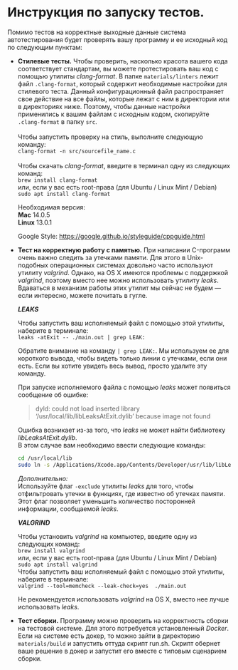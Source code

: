 # Инструкция по запуску тестов.

Помимо тестов на корректные выходные данные система автотестирования будет проверять вашу программу и ее исходный код по
следующим пунктам:

* **Стилевые тесты.** Чтобы проверить, насколько красота вашего кода соответствует стандартам, вы можете протестировать
  ваш код с помощью утилиты _clang-format_. В папке ```materials/linters``` лежит файл ```.clang-format```, который
  содержит необходимые настройки для стилевого теста. Данный конфигурационный файл распространяет свое действие на все
  файлы, которые лежат с ним в директории или в директориях ниже. Поэтому, чтобы данные настройки применились к вашим
  файлам с исходным кодом, скопируйте ```.clang-format``` в папку ```src```. \
  \
  Чтобы запустить проверку на стиль, выполните следующую команду: \
  ```clang-format -n src/sourcefile_name.c``` \
  \
  Чтобы скачать _clang-format_, введите в терминал одну из следующих команд: \
  ```brew install clang-format``` \
  или, если у вас есть root-права (для Ubuntu / Linux Mint / Debian) \
  ```sudo apt install clang-format```

  Необходимая версия: \
  **Mac** 14.0.5 \
  **Linux** 13.0.1

  Google Style: https://google.github.io/styleguide/cppguide.html


* **Тест на корректную работу с памятью.** При написании C-программ очень важно следить за утечками памяти. Для этого в
  Unix-подобных операционных системах довольно часто используют утилиту _valgrind_. Однако, на OS X имеются проблемы с
  поддержкой _valgrind_, поэтому вместо нее можно использовать утилиту _leaks_. Вдаваться в механизм работы этих утилит
  мы сейчас не будем — если интересно, можете почитать в гугле.

  **_LEAKS_**

  Чтобы запустить ваш исполняемый файл с помощью этой утилиты, наберите в терминале: \
  ```leaks -atExit -- ./main.out | grep LEAK:```

  Обратите внимание на команду ```| grep LEAK:```. Мы используем ее для короткого вывода, чтобы видеть только линии с
  утечками, если они есть. Если вы хотите увидеть весь вывод, просто удалите эту команду.

  При запуске исполняемого файла с помощью _leaks_ может появиться сообщение об ошибке:
  > dyld: could not load inserted library ‘/usr/local/lib/libLeaksAtExit.dylib’ because image not found

  Ошибка возникает из-за того, что _leaks_ не может найти библиотеку _libLeaksAtExit.dylib_. \
  В этом случае вам необходимо ввести следующие команды:
  ```sh
  cd /usr/local/lib  
  sudo ln -s /Applications/Xcode.app/Contents/Developer/usr/lib/libLeaksAtExit.dylib
  ```

  _Дополнительно:_ \
  Используйте флаг ```-exclude``` утилиты _leaks_ для того, чтобы отфильтровать утечки в функциях, где известно об
  утечках памяти. Этот флаг позволяет уменьшить количество посторонней информации, сообщаемой _leaks_.

  **_VALGRIND_**

  Чтобы установить _valgrind_ на компьютер, введите одну из следующих команд: \
  ```brew install valgrind``` \
  или, если у вас есть root-права (для Ubuntu / Linux Mint / Debian) \
  ```sudo apt install valgrind``` \
  Чтобы запустить ваш исполняемый файл с помощью этой утилиты, наберите в терминале: \
  ```valgrind --tool=memcheck --leak-check=yes  ./main.out```

  Не рекомендуется использовать _valgrind_ на OS X, вместо нее лучше использовать _leaks_.

* **Тест сборки.** Программу можно проверить на корректность сборки на тестовой системе. Для этого потребуется
  установленный _Docker_. Если на системе есть докер, то можно зайти в директорию `materials/build` и запустить оттуда
  скрипт run.sh. Скрипт обернет ваше решение в докер и запустит его вместе с типовым сценарием сборки.
